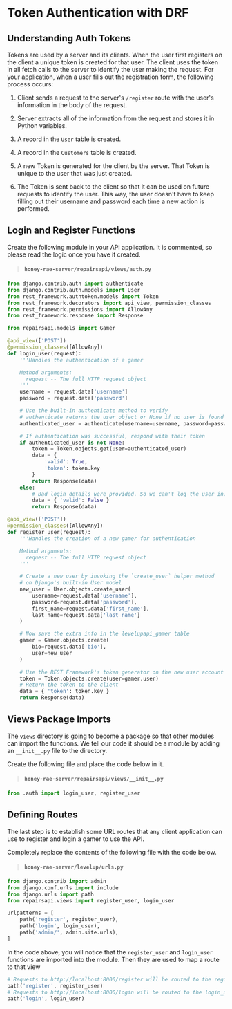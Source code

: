 # Token Authentication with DRF

## Understanding Auth Tokens

Tokens are used by a server and its clients. When the user first registers on the client a unique token is created for that user. The client uses the token in all fetch calls to the server to identify the user making the request.  For your application, when a user fills out the registration form, the following process occurs:

1. Client sends a request to the server's `/register` route with the user's information in the body of the request.

1. Server extracts all of the information from the request and stores it in Python variables.

1. A record in the `User` table is created.

1. A record in the `Customers` table is created.

1. A new Token is generated for the client by the server. That Token is unique to the user that was just created.

1. The Token is sent back to the client so that it can be used on future requests to identify the user. This way, the user doesn't have to keep filling out their username and password each time a new action is performed.

## Login and Register Functions

Create the following module in your API application. It is commented, so please read the logic once you have it created.

> #### `honey-rae-server/repairsapi/views/auth.py`

```py
from django.contrib.auth import authenticate
from django.contrib.auth.models import User
from rest_framework.authtoken.models import Token
from rest_framework.decorators import api_view, permission_classes
from rest_framework.permissions import AllowAny
from rest_framework.response import Response

from repairsapi.models import Gamer

@api_view(['POST'])
@permission_classes([AllowAny])
def login_user(request):
    '''Handles the authentication of a gamer

    Method arguments:
      request -- The full HTTP request object
    '''
    username = request.data['username']
    password = request.data['password']

    # Use the built-in authenticate method to verify
    # authenticate returns the user object or None if no user is found
    authenticated_user = authenticate(username=username, password=password)

    # If authentication was successful, respond with their token
    if authenticated_user is not None:
        token = Token.objects.get(user=authenticated_user)
        data = {
            'valid': True,
            'token': token.key
        }
        return Response(data)
    else:
        # Bad login details were provided. So we can't log the user in.
        data = { 'valid': False }
        return Response(data)

@api_view(['POST'])
@permission_classes([AllowAny])
def register_user(request):
    '''Handles the creation of a new gamer for authentication

    Method arguments:
      request -- The full HTTP request object
    '''

    # Create a new user by invoking the `create_user` helper method
    # on Django's built-in User model
    new_user = User.objects.create_user(
        username=request.data['username'],
        password=request.data['password'],
        first_name=request.data['first_name'],
        last_name=request.data['last_name']
    )

    # Now save the extra info in the levelupapi_gamer table
    gamer = Gamer.objects.create(
        bio=request.data['bio'],
        user=new_user
    )

    # Use the REST Framework's token generator on the new user account
    token = Token.objects.create(user=gamer.user)
    # Return the token to the client
    data = { 'token': token.key }
    return Response(data)

```

## Views Package Imports

The `views` directory is going to become a package so that other modules can import the functions. We tell our code it should be a module by adding an `__init__.py` file to the directory.

Create the following file and place the code below in it.

> #### `honey-rae-server/repairsapi/views/__init__.py`

```py
from .auth import login_user, register_user
```

## Defining Routes

The last step is to establish some URL routes that any client application can use to register and login a gamer to use the API.

Completely replace the contents of the following file with the code below.

> #### `honey-rae-server/levelup/urls.py`

```py
from django.contrib import admin
from django.conf.urls import include
from django.urls import path
from repairsapi.views import register_user, login_user

urlpatterns = [
    path('register', register_user),
    path('login', login_user),
    path('admin/', admin.site.urls),
]
```

In the code above, you will notice that the `register_user` and `login_user` functions are imported into the module. Then they are used to map a route to that view

```py
# Requests to http://localhost:8000/register will be routed to the register_user function
path('register', register_user)
# Requests to http://localhost:8000/login will be routed to the login_user function
path('login', login_user)
```
